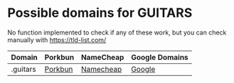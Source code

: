 # Possible domains for GUITARS

No function implemented to check if any of these work, but you can check manually with https://tld-list.com/

| Domain | Porkbun | NameCheap | Google Domains |
|---|---|---|---|
| .guitars | [Porkbun](https://porkbun.com/checkout/search?prb=e814663da1&tlds=&idnLanguage=&search=search&q=.guitars) | [Namecheap](https://www.namecheap.com/domains/registration/results/?domain=.guitars) | [Google](https://domains.google.com/registrar/search?searchTerm=.guitars) |

